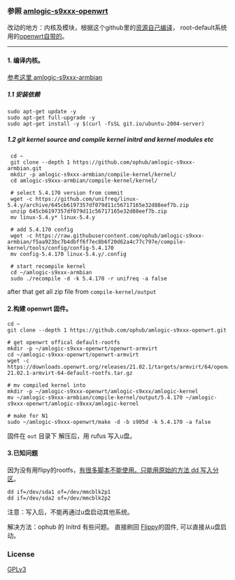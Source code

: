 ### 参照 [amlogic-s9xxx-openwrt](https://github.com/ophub/amlogic-s9xxx-openwrt)

改动的地方：内核及模块，根据这个github里的[资源自己编译](https://github.com/ophub/amlogic-s9xxx-openwrt)，
root-default系统用的[openwrt自带的](https://downloads.openwrt.org/releases/21.02.1/targets/armvirt/64/openwrt-21.02.1-armvirt-64-default-rootfs.tar.gz)。

---
#### 1. 编译内核。
[参考这里 amlogic-s9xxx-armbian ](https://github.com/ophub/amlogic-s9xxx-armbian/tree/main/compile-kernel)
##### 1.1 安装依赖
```
sudo apt-get update -y
sudo apt-get full-upgrade -y
sudo apt-get install -y $(curl -fsSL git.io/ubuntu-2004-server)
```
##### 1.2 git kernel source and compile kernel initrd and kernel modules etc
```
 cd ~
 git clone --depth 1 https://github.com/ophub/amlogic-s9xxx-armbian.git 
 mkdir -p amlogic-s9xxx-armbian/compile-kernel/kernel/
 cd amlogic-s9xxx-armbian/compile-kernel/kernel/

 # select 5.4.170 version from commit
 wget -c https://github.com/unifreq/linux-5.4.y/archive/645cb6197357df079d11c56717165e32d88eef7b.zip
 unzip 645cb6197357df079d11c56717165e32d88eef7b.zip
 mv linux-5.4.y* linux-5.4.y

 # add 5.4.170 config 
 wget -c https://raw.githubusercontent.com/ophub/amlogic-s9xxx-armbian/f5aa923bc7b4dbff6f7ec8b6f20d62a4c77c797e/compile-kernel/tools/config/config-5.4.170
 mv config-5.4.170 linux-5.4.y/.config

 # start recompile kernel
 cd ~/amlogic-s9xxx-armbian
 sudo ./recompile -d -k 5.4.170 -r unifreq -a false
```
after that get all zip file from `compile-kernel/output`


#### 2.构建 openwrt 固件。
```
cd ~
git clone --depth 1 https://github.com/ophub/amlogic-s9xxx-openwrt.git

# get openwrt offical default-rootfs 
mkdir -p ~/amlogic-s9xxx-openwrt/openwrt-armvirt
cd ~/amlogic-s9xxx-openwrt/openwrt-armvirt 
wget -c https://downloads.openwrt.org/releases/21.02.1/targets/armvirt/64/openwrt-21.02.1-armvirt-64-default-rootfs.tar.gz

# mv compiled kernel into 
mkdir -p ~/amlogic-s9xxx-openwrt/amlogic-s9xxx/amlogic-kernel
mv ~/amlogic-s9xxx-armbian/compile-kernel/output/5.4.170 ~/amlogic-s9xxx-openwrt/amlogic-s9xxx/amlogic-kernel

# make for N1
sudo ~/amlogic-s9xxx-openwrt/make -d -b s905d -k 5.4.170 -a false

```
固件在 `out` 目录下 解压后，用 rufus 写入u盘。

#### 3.已知问题

因为没有用flipy的rootfs，[有很多脚本不能使用。只能用原始的方法 dd 写入分区](https://github.com/ophub/amlogic-s9xxx-openwrt/issues/185)。

```
dd if=/dev/sda1 of=/dev/mmcblk2p1
dd if=/dev/sda2 of=/dev/mmcblk2p2
```
注意：写入后，不能再通过u盘启动其他系统。

解决方法：ophub 的 Initrd 有些问题。
直接刷回 [Flippy](https://github.com/ophub/amlogic-s9xxx-openwrt/issues/189#issuecomment-1013798141)的固件, 可以直接从u盘启动。

### License
[GPLv3](https://www.gnu.org/licenses/gpl-3.0.htmlT)


 



